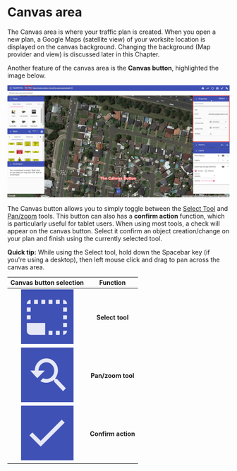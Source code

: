# Canvas area

The Canvas area is where your traffic plan is created. When you open a new plan, a Google Maps (satellite view) of your worksite location is displayed on the canvas background. Changing the background (Map provider and view) is discussed later in this Chapter. 

Another feature of the canvas area is the **Canvas button**, highlighted the image below.

![The_Canvas_Button.png](./Assets/The_canvas_button.png)

The Canvas button allows you to simply toggle between the [Select Tool](./4.2.1%20Select%20tool.md) and [Pan/zoom](./4.2.2%20Pan%20or%20Zoom%20tool.md) tools. This button can also has a **confirm action** function, which is particularly useful for tablet users. When using most tools, a check will appear on the canvas button. Select it confirm an object creation/change on your plan and finish using the currently selected tool.

**Quick tip:** While using the Select tool, hold down the Spacebar key (if you're using a desktop), then left mouse click and drag to pan across the canvas area.



|         Canvas button selection         |      Function      |
| :-------------------------------------: | :----------------: |
| ![selection3](./Assets/selection3.png) |  **Select tool**   |
| ![selection2](./Assets/selection2.png) | **Pan/zoom tool**  |
| ![selection1](./Assets/selection1.png) | **Confirm action** |